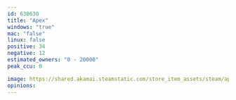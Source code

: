```yaml
---
id: 630630
title: "Apex"
windows: "true"
mac: "false"
linux: false
positive: 34
negative: 12
estimated_owners: "0 - 20000"
peak_ccu: 0

image: https://shared.akamai.steamstatic.com/store_item_assets/steam/apps/630630/header.jpg?t=1508440230
opinions:
---
```

